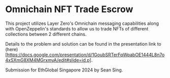 # Omnichain NFT Trade Escrow 

This project utilizes Layer Zero's Omnichain messaging capabilities along with OpenZeppelin's standards to allow us to trade NFTs of different collections between 2 different chains. 

Details to the problem and solution can be found in the presentation link to (here)[https://docs.google.com/presentation/d/1GoubSRTerFqWpabOE1444L8n7o4xSXmG8XM4MGrxmyA/edit#slide=id.p].

Submission for EthGlobal Singapore 2024 by Sean Sing. 